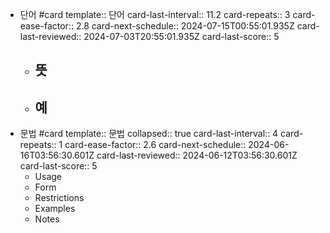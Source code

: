 - 단어 #card 
  template:: 단어
  card-last-interval:: 11.2
  card-repeats:: 3
  card-ease-factor:: 2.8
  card-next-schedule:: 2024-07-15T00:55:01.935Z
  card-last-reviewed:: 2024-07-03T20:55:01.935Z
  card-last-score:: 5
	- 뜻
		-
	- 예
		-
- 문법 #card
  template:: 문법
  collapsed:: true
  card-last-interval:: 4
  card-repeats:: 1
  card-ease-factor:: 2.6
  card-next-schedule:: 2024-06-16T03:56:30.601Z
  card-last-reviewed:: 2024-06-12T03:56:30.601Z
  card-last-score:: 5
	- Usage
	- Form
	- Restrictions
	- Examples
	- Notes